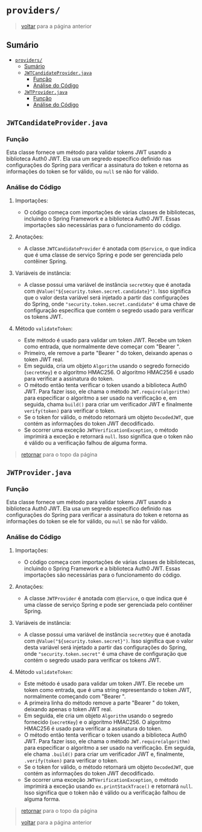 <!-- markdownlint-disable MD024 -->

# `providers/`

> [voltar](../c_code-analysis.md) para a página anterior

## Sumário

- [`providers/`](#providers)
  - [Sumário](#sumário)
  - [`JWTCandidateProvider.java`](#jwtcandidateproviderjava)
    - [Função](#função)
    - [Análise do Código](#análise-do-código)
  - [`JWTProvider.java`](#jwtproviderjava)
    - [Função](#função-1)
    - [Análise do Código](#análise-do-código-1)

## `JWTCandidateProvider.java`

### Função

 Esta classe fornece um método para validar tokens JWT usando a biblioteca Auth0 JWT. Ela usa um segredo específico definido nas configurações do Spring para verificar a assinatura do token e retorna as informações do token se for válido, ou `null` se não for válido.

### Análise do Código

1. Importações:
   - O código começa com importações de várias classes de bibliotecas, incluindo o Spring Framework e a biblioteca Auth0 JWT. Essas importações são necessárias para o funcionamento do código.

2. Anotações:
   - A classe `JWTCandidateProvider` é anotada com `@Service`, o que indica que é uma classe de serviço Spring e pode ser gerenciada pelo contêiner Spring.

3. Variáveis de instância:
   - A classe possui uma variável de instância `secretKey` que é anotada com `@Value("${security.token.secret.candidate}")`. Isso significa que o valor desta variável será injetado a partir das configurações do Spring, onde `"security.token.secret.candidate"` é uma chave de configuração específica que contém o segredo usado para verificar os tokens JWT.

4. Método `validateToken`:
   - Este método é usado para validar um token JWT. Recebe um token como entrada, que normalmente deve começar com "Bearer ".
   - Primeiro, ele remove a parte "Bearer " do token, deixando apenas o token JWT real.
   - Em seguida, cria um objeto `Algorithm` usando o segredo fornecido (`secretKey`) e o algoritmo HMAC256. O algoritmo HMAC256 é usado para verificar a assinatura do token.
   - O método então tenta verificar o token usando a biblioteca Auth0 JWT. Para fazer isso, ele chama o método `JWT.require(algorithm)` para especificar o algoritmo a ser usado na verificação e, em seguida, chama `build()` para criar um verificador JWT e finalmente `verify(token)` para verificar o token.
   - Se o token for válido, o método retornará um objeto `DecodedJWT`, que contém as informações do token JWT decodificado.
   - Se ocorrer uma exceção `JWTVerificationException`, o método imprimirá a exceção e retornará `null`. Isso significa que o token não é válido ou a verificação falhou de alguma forma.

> [retornar](#providers) para o topo da página

## `JWTProvider.java`

### Função

 Esta classe fornece um método para validar tokens JWT usando a biblioteca Auth0 JWT. Ela usa um segredo específico definido nas configurações do Spring para verificar a assinatura do token e retorna as informações do token se ele for válido, ou `null` se não for válido.

### Análise do Código

1. Importações:
   - O código começa com importações de várias classes de bibliotecas, incluindo o Spring Framework e a biblioteca Auth0 JWT. Essas importações são necessárias para o funcionamento do código.

2. Anotações:
   - A classe `JWTProvider` é anotada com `@Service`, o que indica que é uma classe de serviço Spring e pode ser gerenciada pelo contêiner Spring.

3. Variáveis de instância:
   - A classe possui uma variável de instância `secretKey` que é anotada com `@Value("${security.token.secret}")`. Isso significa que o valor desta variável será injetado a partir das configurações do Spring, onde `"security.token.secret"` é uma chave de configuração que contém o segredo usado para verificar os tokens JWT.

4. Método `validateToken`:
   - Este método é usado para validar um token JWT. Ele recebe um token como entrada, que é uma string representando o token JWT, normalmente começando com "Bearer ".
   - A primeira linha do método remove a parte "Bearer " do token, deixando apenas o token JWT real.
   - Em seguida, ele cria um objeto `Algorithm` usando o segredo fornecido (`secretKey`) e o algoritmo HMAC256. O algoritmo HMAC256 é usado para verificar a assinatura do token.
   - O método então tenta verificar o token usando a biblioteca Auth0 JWT. Para fazer isso, ele chama o método `JWT.require(algorithm)` para especificar o algoritmo a ser usado na verificação. Em seguida, ele chama `.build()` para criar um verificador JWT e, finalmente, `.verify(token)` para verificar o token.
   - Se o token for válido, o método retornará um objeto `DecodedJWT`, que contém as informações do token JWT decodificado.
   - Se ocorrer uma exceção `JWTVerificationException`, o método imprimirá a exceção usando `ex.printStackTrace()` e retornará `null`. Isso significa que o token não é válido ou a verificação falhou de alguma forma.

> [retornar](#providers) para o topo da página
>
> [voltar](../c_code-analysis.md) para a página anterior
